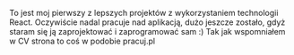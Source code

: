 To jest moj pierwszy z lepszych projektów z wykorzystaniem technologii React. Oczywiście nadal pracuje nad aplikacją, dużo jeszcze zostało,
gdyż staram się ją zaprojektować i zaprogramować sam :) Tak jak wspomniałem w CV strona to coś w podobie pracuj.pl 
